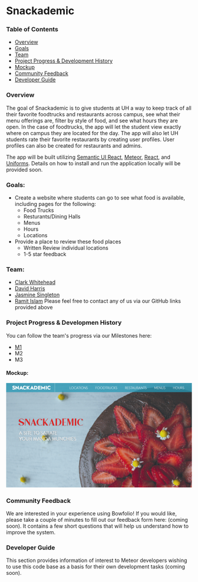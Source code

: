 # Snackademic

### Table of Contents
* [Overview](#overview)
* [Goals](#goals)
* [Team](#team)
* [Project Progress & Development History](#project-progress--development-history)
* [Mockup](#mockup)
* [Community Feedback](#community-feedback)
* [Developer Guide](#developer-guide)


### Overview
The goal of Snackademic is to give students at UH a way to keep track of all their favorite foodtrucks and restaurants across campus, see what their menu offerings are, filter by style of food, and see what hours they are open. In the case of foodtrucks, the app will let the student view exactly where on campus they are located for the day. The app will also let UH students rate their favorite restaurants by creating user profiles. User profiles can also be created for restaurants and admins.

The app will be built utilizing [Semantic UI React](https://react.semantic-ui.com/), [Meteor](https://www.meteor.com/), [React](https://reactjs.org/), and [Uniforms](https://uniforms.tools/). Details on how to install and run the application locally will be provided soon.


### Goals:
  * Create a website where students can go to see what food is available, including pages for the following:
    * Food Trucks
    * Resturants/Dining Halls
    * Menus
    * Hours
    * Locations
  * Provide a place to review these food places
    * Written Review individual locations
    * 1-5 star feedback
    
    
### Team:
* [Clark Whitehead](https://github.com/Clark-Whitehead)
* [David Harris](https://github.com/Devoider)
* [Jasmine Singleton](https://github.com/jrsingleton)
* [Ramit Islam](https://github.com/ramytramit)
Please feel free to contact any of us via our GitHub links provided above


### Project Progress & Developmen History
You can follow the team's progress via our Milestones here:
* [M1](https://github.com/the-back-corner/snackademic/projects/1)
* M2
* M3


#### Mockup:

![](images/mockup.png)


### Community Feedback

We are interested in your experience using Bowfolio! If you would like, please take a couple of minutes to fill out our feedback form here: (coming soon). It contains a few short questions that will help us understand how to improve the system.


### Developer Guide
This section provides information of interest to Meteor developers wishing to use this code base as a basis for their own development tasks (coming soon).